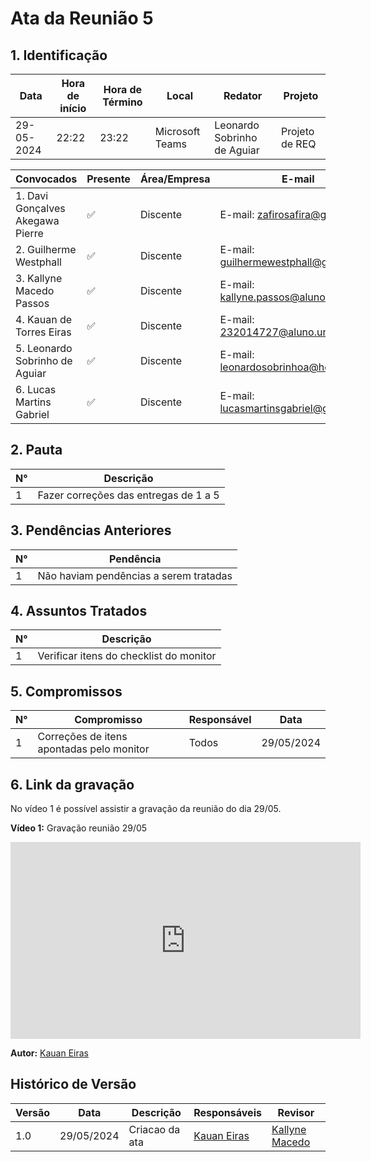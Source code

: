 # **Ata da Reunião 5**

## 1. Identificação

| Data       | Hora de início | Hora de Término | Local            | Redator                      | Projeto         |
|------------|-----------------|-----------------|------------------|------------------------------|-----------------|
| 29-05-2024 | 22:22           | 23:22           | Microsoft Teams  | Leonardo Sobrinho de Aguiar | Projeto de REQ |

| Convocados                              | Presente | Área/Empresa | E-mail                                                    |
|-----------------------------------------|----------|--------------|-----------------------------------------------------------|
| 1. Davi Gonçalves Akegawa Pierre        | ✅       | Discente     | E-mail: [zafirosafira@gmail.com](mailto:zafirosafira@gmail.com) |
| 2. Guilherme Westphall                  | ✅       | Discente     | E-mail: [guilhermewestphall@gmail.com](mailto:guilhermewestphall@gmail.com) |
| 3. Kallyne Macedo Passos                | ✅       | Discente     | E-mail: [kallyne.passos@aluno.unb.br](mailto:kallyne.passos@aluno.unb.br) |
| 4. Kauan de Torres Eiras                | ✅       | Discente     | E-mail: [232014727@aluno.unb.br](mailto:232014727@aluno.unb.br) |
| 5. Leonardo Sobrinho de Aguiar          | ✅       | Discente     | E-mail: [leonardosobrinhoa@hotmail.com](mailto:leonardosobrinhoa@hotmail.com) |
| 6. Lucas Martins Gabriel                | ✅       | Discente     | E-mail: [lucasmartinsgabriel@gmail.com](mailto:lucasmartinsgabriel@gmail.com) |

## 2. Pauta

| N° | Descrição                               |
|----|-----------------------------------------|
| 1  | Fazer correções das entregas de 1 a 5   |

## 3. Pendências Anteriores

| N° | Pendência                                    |
|----|----------------------------------------------|
| 1  | Não haviam pendências a serem tratadas      |

## 4. Assuntos Tratados

| N° | Descrição                                                                                     |
|----|-----------------------------------------------------------------------------------------------|
| 1  | Verificar itens do checklist do monitor |

## 5. Compromissos

| N° | Compromisso                   | Responsável                    | Data       |
|----|-------------------------------|--------------------------------|------------|
| 1  | Correções de itens apontadas pelo monitor        | Todos       | 29/05/2024|


## 6. Link da gravação

No vídeo 1 é possível assistir a gravação da reunião do dia 29/05.

**Vídeo 1:** Gravação reunião 29/05

<iframe width="560" height="315" src="https://www.youtube.com/embed/JKnvpprhCjM?si=jIgRp1bZusn-B_lY" title="YouTube video player" frameborder="0" allow="accelerometer; autoplay; clipboard-write; encrypted-media; gyroscope; picture-in-picture; web-share" referrerpolicy="strict-origin-when-cross-origin" allowfullscreen></iframe>

**Autor:** [Kauan Eiras](https://github.com/kauaneiras)

## Histórico de Versão

| Versão | Data       | Descrição                               | Responsáveis                                              | Revisor                                               |
|--------|------------|-----------------------------------------|-----------------------------------------------------------|-------------------------------------------------------|
| 1.0    | 29/05/2024 | Criacao da ata                          | [Kauan Eiras](https://github.com/kauaneiras)          | [Kallyne Macedo](https://github.com/kalipassos)              |
